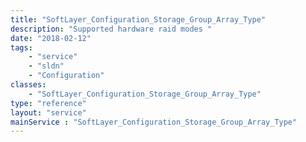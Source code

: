 ```yaml
---
title: "SoftLayer_Configuration_Storage_Group_Array_Type"
description: "Supported hardware raid modes "
date: "2018-02-12"
tags:
    - "service"
    - "sldn"
    - "Configuration"
classes:
    - "SoftLayer_Configuration_Storage_Group_Array_Type"
type: "reference"
layout: "service"
mainService : "SoftLayer_Configuration_Storage_Group_Array_Type"
---
```

